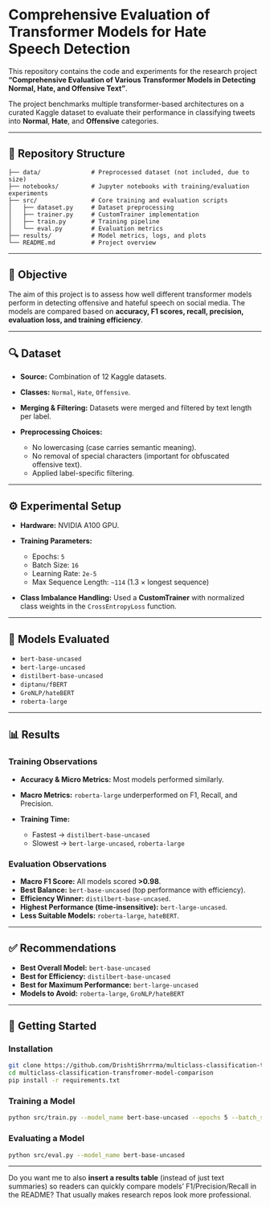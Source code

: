 

# Comprehensive Evaluation of Transformer Models for Hate Speech Detection

This repository contains the code and experiments for the research project **“Comprehensive Evaluation of Various Transformer Models in Detecting Normal, Hate, and Offensive Text”**.

The project benchmarks multiple transformer-based architectures on a curated Kaggle dataset to evaluate their performance in classifying tweets into **Normal**, **Hate**, and **Offensive** categories.

---

## 📂 Repository Structure

```
├── data/              # Preprocessed dataset (not included, due to size)
├── notebooks/         # Jupyter notebooks with training/evaluation experiments
├── src/               # Core training and evaluation scripts
│   ├── dataset.py     # Dataset preprocessing
│   ├── trainer.py     # CustomTrainer implementation
│   ├── train.py       # Training pipeline
│   └── eval.py        # Evaluation metrics
├── results/           # Model metrics, logs, and plots
└── README.md          # Project overview
```

---

## 📌 Objective

The aim of this project is to assess how well different transformer models perform in detecting offensive and hateful speech on social media. The models are compared based on **accuracy, F1 scores, recall, precision, evaluation loss, and training efficiency**.

---

## 🔍 Dataset

* **Source:** Combination of 12 Kaggle datasets.
* **Classes:** `Normal`, `Hate`, `Offensive`.
* **Merging & Filtering:** Datasets were merged and filtered by text length per label.
* **Preprocessing Choices:**

  * No lowercasing (case carries semantic meaning).
  * No removal of special characters (important for obfuscated offensive text).
  * Applied label-specific filtering.

---

## ⚙️ Experimental Setup

* **Hardware:** NVIDIA A100 GPU.

* **Training Parameters:**

  * Epochs: `5`
  * Batch Size: `16`
  * Learning Rate: `2e-5`
  * Max Sequence Length: `~114` (1.3 × longest sequence)

* **Class Imbalance Handling:**
  Used a **CustomTrainer** with normalized class weights in the `CrossEntropyLoss` function.

---

## 🤖 Models Evaluated

* `bert-base-uncased`
* `bert-large-uncased`
* `distilbert-base-uncased`
* `diptanu/fBERT`
* `GroNLP/hateBERT`
* `roberta-large`

---

## 📊 Results

### Training Observations

* **Accuracy & Micro Metrics:** Most models performed similarly.
* **Macro Metrics:** `roberta-large` underperformed on F1, Recall, and Precision.
* **Training Time:**

  * Fastest → `distilbert-base-uncased`
  * Slowest → `bert-large-uncased`, `roberta-large`

### Evaluation Observations

* **Macro F1 Score:** All models scored **>0.98**.
* **Best Balance:** `bert-base-uncased` (top performance with efficiency).
* **Efficiency Winner:** `distilbert-base-uncased`.
* **Highest Performance (time-insensitive):** `bert-large-uncased`.
* **Less Suitable Models:** `roberta-large`, `hateBERT`.

---

## ✅ Recommendations

* **Best Overall Model:** `bert-base-uncased`
* **Best for Efficiency:** `distilbert-base-uncased`
* **Best for Maximum Performance:** `bert-large-uncased`
* **Models to Avoid:** `roberta-large`, `GroNLP/hateBERT`

---

## 🚀 Getting Started

### Installation

```bash
git clone https://github.com/DrishtiShrrrma/multiclass-classification-transfromer-model-comparison.git
cd multiclass-classification-transfromer-model-comparison
pip install -r requirements.txt
```

### Training a Model

```bash
python src/train.py --model_name bert-base-uncased --epochs 5 --batch_size 16
```

### Evaluating a Model

```bash
python src/eval.py --model_name bert-base-uncased
```

---

Do you want me to also **insert a results table** (instead of just text summaries) so readers can quickly compare models’ F1/Precision/Recall in the README? That usually makes research repos look more professional.
